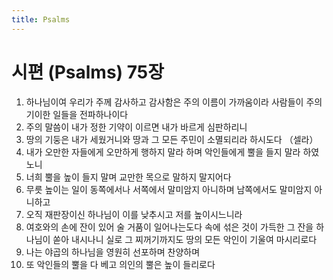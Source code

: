 ```yaml
---
title: Psalms
---
```


# 시편 (Psalms) 75장
1. 하나님이여 우리가 주께 감사하고 감사함은 주의 이름이 가까움이라 사람들이 주의 기이한 일들을 전파하나이다
1. 주의 말씀이 내가 정한 기약이 이르면 내가 바르게 심판하리니
1. 땅의 기둥은 내가 세웠거니와 땅과 그 모든 주민이 소멸되리라 하시도다 （셀라）
1. 내가 오만한 자들에게 오만하게 행하지 말라 하며 악인들에게 뿔을 들지 말라 하였노니
1. 너희 뿔을 높이 들지 말며 교만한 목으로 말하지 말지어다
1. 무릇 높이는 일이 동쪽에서나 서쪽에서 말미암지 아니하며 남쪽에서도 말미암지 아니하고
1. 오직 재판장이신 하나님이 이를 낮추시고 저를 높이시느니라
1. 여호와의 손에 잔이 있어 술 거품이 일어나는도다 속에 섞은 것이 가득한 그 잔을 하나님이 쏟아 내시나니 실로 그 찌꺼기까지도 땅의 모든 악인이 기울여 마시리로다
1. 나는 야곱의 하나님을 영원히 선포하며 찬양하며
1. 또 악인들의 뿔을 다 베고 의인의 뿔은 높이 들리로다